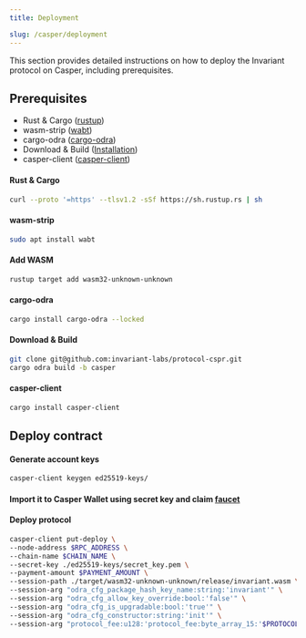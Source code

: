 ```yaml
---
title: Deployment

slug: /casper/deployment
---
```


This section provides detailed instructions on how to deploy the Invariant protocol on Casper, including prerequisites.

## Prerequisites

- Rust & Cargo ([rustup](https://www.rust-lang.org/tools/install))
- wasm-strip ([wabt](https://github.com/WebAssembly/wabt))
- cargo-odra ([cargo-odra](https://github.com/odradev/cargo-odra))
- Download & Build ([Installation](http://localhost:3000/docs/casper/installation))
- casper-client ([casper-client](https://github.com/casper-ecosystem/casper-client-rs))

#### Rust & Cargo

```bash
curl --proto '=https' --tlsv1.2 -sSf https://sh.rustup.rs | sh
```

#### wasm-strip

```bash
sudo apt install wabt
```

#### Add WASM

```bash
rustup target add wasm32-unknown-unknown
```

#### cargo-odra

```bash
cargo install cargo-odra --locked
```

#### Download & Build

```bash
git clone git@github.com:invariant-labs/protocol-cspr.git
cargo odra build -b casper
```

#### casper-client

```bash
cargo install casper-client
```

## Deploy contract

#### Generate account keys

```bash
casper-client keygen ed25519-keys/
```

#### Import it to Casper Wallet using secret key and claim [faucet](https://testnet.cspr.live/tools/faucet)

#### Deploy protocol

```bash
casper-client put-deploy \
--node-address $RPC_ADDRESS \
--chain-name $CHAIN_NAME \
--secret-key ./ed25519-keys/secret_key.pem \
--payment-amount $PAYMENT_AMOUNT \
--session-path ./target/wasm32-unknown-unknown/release/invariant.wasm \
--session-arg "odra_cfg_package_hash_key_name:string:'invariant'" \
--session-arg "odra_cfg_allow_key_override:bool:'false'" \
--session-arg "odra_cfg_is_upgradable:bool:'true'" \
--session-arg "odra_cfg_constructor:string:'init'" \
--session-arg "protocol_fee:u128:'protocol_fee:byte_array_15:'$PROTOCOL_FEE_STRUCT_TO_BYTES'"
```
